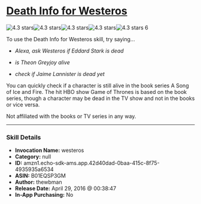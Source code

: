 # [Death Info for Westeros](http://alexa.amazon.com/#skills/amzn1.echo-sdk-ams.app.42d40dad-0baa-415c-8f75-4935935a6534)
![4.3 stars](../../images/ic_star_black_18dp_1x.png)![4.3 stars](../../images/ic_star_black_18dp_1x.png)![4.3 stars](../../images/ic_star_black_18dp_1x.png)![4.3 stars](../../images/ic_star_black_18dp_1x.png)![4.3 stars](../../images/ic_star_half_black_18dp_1x.png) 6

To use the Death Info for Westeros skill, try saying...

* *Alexa, ask Westeros if Eddard Stark is dead*

* *is Theon Greyjoy alive*

* *check if Jaime Lannister is dead yet*

You can quickly check if a character is still alive in the book series A Song of Ice and Fire.  The hit HBO show Game of Thrones is based on the book series, though a character may be dead in the TV show and not in the books or vice versa.  

Not affiliated with the books or TV series in any way.

***

### Skill Details

* **Invocation Name:** westeros
* **Category:** null
* **ID:** amzn1.echo-sdk-ams.app.42d40dad-0baa-415c-8f75-4935935a6534
* **ASIN:** B01EQSP3GM
* **Author:** thewbman
* **Release Date:** April 29, 2016 @ 00:38:47
* **In-App Purchasing:** No
